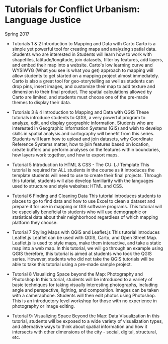# Tutorials for Conflict Urbanism: Language Justice 
Spring 2017

* Tutorials 1 & 2 Introduction to Mapping and Data with Carto 
	Carto is a simple yet powerful tool for creating maps and analyzing spatial data. Students who are interested in Students will learn how to work with shapefiles, latitude/longitude, join datasets, filter by features, add layers, and embed their map into a website. Carto's low learning curve and WYSIWYG (What you see is what you get) approach to mapping will allow students to get started on a mapping project almost immediately. Carto is also a great tool for geo-storytelling as well as students can drop pins, insert images, and customize their map to add texture and dimension to their final product. The spatial calculations allowed by Carto are limited, and students must choose one of the pre-made themes to display their data.  
	
* Tutorials 3 & 4 Introduction to Mapping and Data with QGIS 
	These tutorials introduce students to QGIS, a very powerful program to analyze, edit, and display geographic information. Students who are interested in Geographic Information Systems (GIS) and wish to develop skills in spatial analysis and cartography will benefit from this series. Students will learn how to upload and join datasets, why Coordinate Reference Systems matter, how to join features based on location, create buffers and perform analyses on the features within boundaries, how layers work together, and how to export maps.
	
* Tutorial 5 Introduction to HTML & CSS - The CU: LJ Template
	This tutorial is required for ALL students in the course as it introduces the template students will need to use to create their final projects. Through this tutorial, students will also develop familiarity with the languages used to structure and style websites: HTML and CSS.
	
* Tutorial 6 Finding and Cleaning Data
	This tutorial introduces students to places to go to find data and how to use Excel to clean a dataset and prepare it for use in mapping or GIS software programs. This tutorial will be especially beneficial to students who will use demographic or statistical data about their neighborhood regardless of which mapping platform they choose.
	
* Tutorial 7 Styling Maps with QGIS and Leaflet.js 
	This tutorial introduces Leaflet.js Leaflet can be used with QGIS, Carto, and Open Street Map.  Leaflet.js is used to style maps, make them interactive, and take a static map into a web map. In this tutorial, we will go through an example using QGIS therefore, this tutorial is aimed at students who took the QGIS series. However, students who did not take the QGIS tutorials will be able to take this tutorial using a pre-made sample project.
	
* Tutorial 8 Visualizing Space beyond the Map: Photography and Photoshop
	In this tutorial, students will be introduced to a variety of basic techniques for taking visually interesting photographs, including angle and perspective, lighting, and composition. Images can be taken with a cameraphone. Students will then edit photos using Photoshop. This is an introductory level workshop for those with no experience in photography or image editing. 
	
* Tutorial 9: Visualizing Space Beyond the Map: Data Visualization
	In this tutorial, students will be exposed to a wide variety of visualization types, and alternative ways to think about spatial information and how it intersects with other dimensions of the city - social, digital, structural, etc.